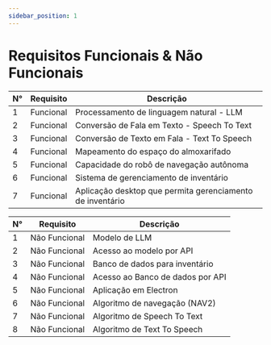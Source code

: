 ```yaml
---
sidebar_position: 1
---
```


# Requisitos Funcionais & Não Funcionais
<div style={{display: "flex"}}>

<div style={{width:"50%"}}>

| N° | Requisito | Descrição |
|--------|-----------|-----------|
| 1 | Funcional | Processamento de linguagem natural - LLM |
| 2 | Funcional | Conversão de Fala em Texto - Speech To Text |
| 3 | Funcional | Conversão de Texto em Fala - Text To Speech |
| 4 | Funcional | Mapeamento do espaço do almoxarifado |
| 5 | Funcional | Capacidade do robô de navegação autônoma |
| 6 | Funcional | Sistema de gerenciamento de inventário |
| 7 | Funcional | Aplicação desktop que permita gerenciamento de inventário |

</div>

<div style={{width:"50%", paddingLeft:"50px"}}>

| N° | Requisito | Descrição |
|--------|-----------|-----------|
| 1 | Não Funcional | Modelo de LLM |
| 2 | Não Funcional | Acesso ao modelo por API |
| 3 | Não Funcional | Banco de dados para inventário |
| 4 | Não Funcional | Acesso ao Banco de dados por API |
| 5 | Não Funcional | Aplicação em Electron |
| 6 | Não Funcional | Algoritmo de navegação (NAV2) |
| 7 | Não Funcional | Algoritmo de Speech To Text |
| 8 | Não Funcional | Algoritmo de Text To Speech |

</div>
</div>
